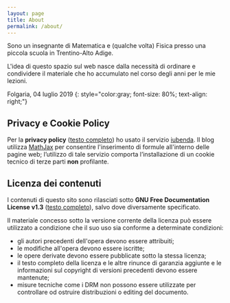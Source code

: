```yaml
---
layout: page
title: About
permalink: /about/
---
```


Sono un insegnante di Matematica e (qualche volta) Fisica presso una piccola scuola in Trentino-Alto Adige.

L'idea di questo spazio sul web nasce dalla necessità di ordinare e condividere il materiale che ho accumulato nel corso degli anni per le mie lezioni.

Folgaria, 04 luglio 2019
{: style="color:gray; font-size: 80%; text-align: right;"}

## Privacy e Cookie Policy
Per la **privacy policy** ([testo completo](https://www.iubenda.com/privacy-policy/33411247/legal)) ho usato il servizio [iubenda](https://www.iubenda.com/).
Il blog utilizza [MathJax](https://www.mathjax.org) per consentire l'inserimento di formule all'interno delle pagine web; l’utilizzo di tale servizio comporta l’installazione di un cookie tecnico di terze parti **non** profilante.

## Licenza dei contenuti
I contenuti di questo sito sono rilasciati sotto **GNU Free Documentation License v1.3** ([testo completo](https://www.gnu.org/licenses/fdl-1.3-standalone.html)), salvo dove diversamente specificato.

Il materiale concesso sotto la versione corrente della licenza può essere utilizzato a condizione che il suo uso sia conforme a determinate condizioni:

- gli autori precedenti dell'opera devono essere attribuiti;
- le modifiche all'opera devono essere iscritte;
- le opere derivate devono essere pubblicate sotto la stessa licenza;
- il testo completo della licenza e le altre rinunce di garanzia aggiunte e le informazioni sul copyright di versioni precedenti devono essere mantenute;
- misure tecniche come i DRM non possono essere utilizzate per controllare od ostruire distribuzioni o editing del documento.
